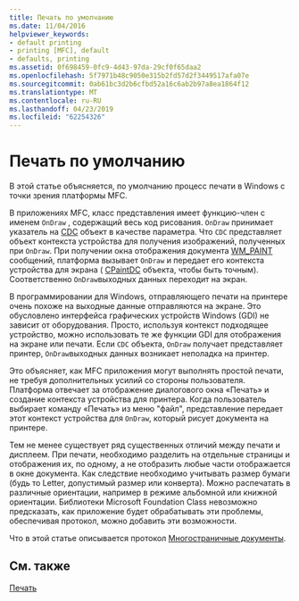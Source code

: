 ```yaml
---
title: Печать по умолчанию
ms.date: 11/04/2016
helpviewer_keywords:
- default printing
- printing [MFC], default
- defaults, printing
ms.assetid: 0f698459-0fc9-4d43-97da-29cf0f65daa2
ms.openlocfilehash: 5f7971b48c9050e315b2fd57d2f3449517afa07e
ms.sourcegitcommit: 0ab61bc3d2b6cfbd52a16c6ab2b97a8ea1864f12
ms.translationtype: MT
ms.contentlocale: ru-RU
ms.lasthandoff: 04/23/2019
ms.locfileid: "62254326"
---
```

# <a name="how-default-printing-is-done"></a>Печать по умолчанию

В этой статье объясняется, по умолчанию процесс печати в Windows с точки зрения платформы MFC.

В приложениях MFC, класс представления имеет функцию-член с именем `OnDraw` , содержащий весь код рисования. `OnDraw` принимает указатель на [CDC](../mfc/reference/cdc-class.md) объект в качестве параметра. Что `CDC` представляет объект контекста устройства для получения изображений, полученных при `OnDraw`. При получении окна отображения документа [WM_PAINT](/windows/desktop/gdi/wm-paint) сообщений, платформа вызывает `OnDraw` и передает его контекста устройства для экрана ( [CPaintDC](../mfc/reference/cpaintdc-class.md) объекта, чтобы быть точным). Соответственно `OnDraw`выходных данных переходит на экран.

В программировании для Windows, отправляющего печати на принтере очень похоже на выходные данные отправляются на экране. Это обусловлено интерфейса графических устройств Windows (GDI) не зависит от оборудования. Просто, используя контекст подходящее устройство, можно использовать те же функции GDI для отображения на экране или печати. Если `CDC` объекта, `OnDraw` получает представляет принтер, `OnDraw`выходных данных возникает неполадка на принтер.

Это объясняет, как MFC приложения могут выполнять простой печати, не требуя дополнительных усилий со стороны пользователя. Платформа отвечает за отображение диалогового окна «Печать» и создание контекста устройства для принтера. Когда пользователь выбирает команду «Печать» из меню "файл", представление передает этот контекст устройства для `OnDraw`, который рисует документа на принтере.

Тем не менее существует ряд существенных отличий между печати и дисплеем. При печати, необходимо разделить на отдельные страницы и отображения их, по одному, а не отобразить любые части отображается в окне документа. Как следствие необходимо учитывать размер бумаги (будь то Letter, допустимый размер или конверта). Можно распечатать в различные ориентации, например в режиме альбомной или книжной ориентации. Библиотеки Microsoft Foundation Class невозможно предсказать, как приложение будет обрабатывать эти проблемы, обеспечивая протокол, можно добавить эти возможности.

Что в этой статье описывается протокол [Многостраничные документы](../mfc/multipage-documents.md).

## <a name="see-also"></a>См. также

[Печать](../mfc/printing.md)
